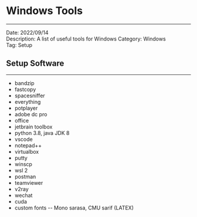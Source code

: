 # Windows Tools

---

Date: 2022/09/14\
Description: A list of useful tools for Windows
Category: Windows\
Tag: Setup

## Setup Software

---
* bandzip
* fastcopy
* spacesniffer
* everything
* potplayer
* adobe dc pro
* office
* jetbrain toolbox
* python 3.8, java JDK 8
* vscode
* notepad++
* virtualbox
* putty
* winscp
* wsl 2
* postman
* teamviewer
* v2ray
* wechat
* cuda
* custom fonts -- Mono sarasa, CMU sarif (LATEX)

